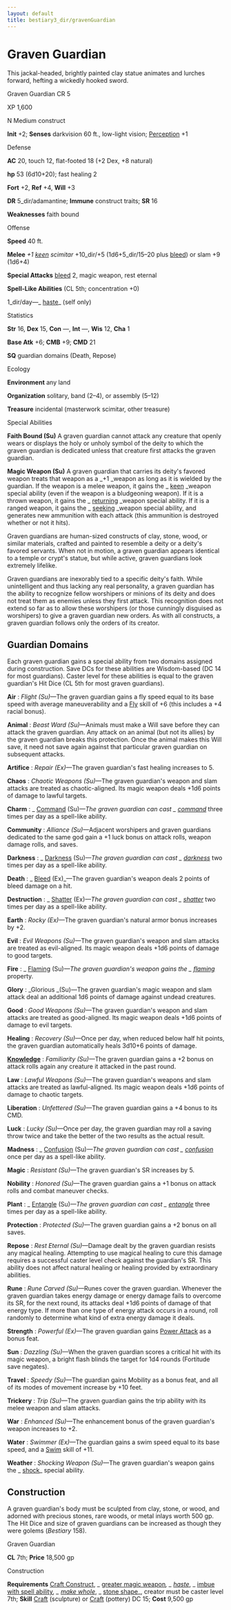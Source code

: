 ```yaml
---
layout: default
title: bestiary3_dir/gravenGuardian
---
```

# Graven Guardian

This jackal-headed, brightly painted clay statue animates and lurches forward, hefting a wickedly hooked sword.

Graven Guardian CR 5

XP 1,600

N Medium construct

**Init** +2; **Senses** darkvision 60 ft., low-light vision; [Perception](skills_dir/perception#_perception) +1

Defense

**AC** 20, touch 12, flat-footed 18 (+2 Dex, +8 natural)

**hp** 53 (6d10+20); fast healing 2

**Fort** +2, **Ref** +4, **Will** +3

**DR** 5_dir/adamantine; **Immune** construct traits; **SR** 16

**Weaknesses** faith bound

Offense

**Speed** 40 ft.

**Melee** _+1 [keen](magicItems_dir/weapons#_weapons-keen) scimitar_ +10_dir/+5 (1d6+5_dir/15–20 plus [bleed](monsters_dir/universalMonsterRules#_bleed)) or slam +9 (1d6+4)

**Special Attacks** [bleed](monsters_dir/universalMonsterRules#_bleed) 2, magic weapon, rest eternal

**Spell-Like Abilities** (CL 5th; concentration +0)

1_dir/day—_ [haste](spells_dir/haste#_haste)_ (self only)

Statistics

**Str** 16, **Dex** 15, **Con** —, **Int** —, **Wis** 12, **Cha** 1

**Base Atk** +6; **CMB** +9; **CMD** 21

**SQ** guardian domains (Death, Repose)

Ecology

**Environment** any land

**Organization** solitary, band (2–4), or assembly (5–12)

**Treasure** incidental (masterwork scimitar, other treasure)

Special Abilities

**Faith Bound (Su)** A graven guardian cannot attack any creature that openly wears or displays the holy or unholy symbol of the deity to which the graven guardian is dedicated unless that creature first attacks the graven guardian.

**Magic Weapon (Su)** A graven guardian that carries its deity's favored weapon treats that weapon as a _+1 _weapon as long as it is wielded by the guardian. If the weapon is a melee weapon, it gains the _ [keen](magicItems_dir/weapons#_weapons-keen) _weapon special ability (even if the weapon is a bludgeoning weapon). If it is a thrown weapon, it gains the _ [returning](magicItems_dir/weapons#_weapons-returning) _weapon special ability. If it is a ranged weapon, it gains the _ [seeking](magicItems_dir/weapons#_weapons-seeking) _weapon special ability, and generates new ammunition with each attack (this ammunition is destroyed whether or not it hits).

Graven guardians are human-sized constructs of clay, stone, wood, or similar materials, crafted and painted to resemble a deity or a deity's favored servants. When not in motion, a graven guardian appears identical to a temple or crypt's statue, but while active, graven guardians look extremely lifelike.

Graven guardians are inexorably tied to a specific deity's faith. While unintelligent and thus lacking any real personality, a graven guardian has the ability to recognize fellow worshipers or minions of its deity and does not treat them as enemies unless they first attack. This recognition does not extend so far as to allow these worshipers (or those cunningly disguised as worshipers) to give a graven guardian new orders. As with all constructs, a graven guardian follows only the orders of its creator.

## Guardian Domains

Each graven guardian gains a special ability from two domains assigned during construction. Save DCs for these abilities are Wisdom-based (DC 14 for most guardians). Caster level for these abilities is equal to the graven guardian's Hit Dice (CL 5th for most graven guardians).

**Air** : _Flight (Su)_—The graven guardian gains a fly speed equal to its base speed with average maneuverability and a [Fly](skills_dir/fly#_fly) skill of +6 (this includes a +4 racial bonus).

**Animal** : _Beast Ward (Su)_—Animals must make a Will save before they can attack the graven guardian. Any attack on an animal (but not its allies) by the graven guardian breaks this protection. Once the animal makes this Will save, it need not save again against that particular graven guardian on subsequent attacks.

**Artifice** : _Repair (Ex)_—The graven guardian's fast healing increases to 5.

**Chaos** : _Chaotic Weapons (Su)_—The graven guardian's weapon and slam attacks are treated as chaotic-aligned. Its magic weapon deals +1d6 points of damage to lawful targets.

**Charm** : _ [Command](spells_dir/command#_command) (Su)_—The graven guardian can cast _ [command](spells_dir/command#_command)_ three times per day as a spell-like ability.

**Community** : _Alliance (Su)_—Adjacent worshipers and graven guardians dedicated to the same god gain a +1 luck bonus on attack rolls, weapon damage rolls, and saves.

**Darkness** : _ [Darkness](spells_dir/darkness#_darkness) (Su)_—The graven guardian can cast _ [darkness](spells_dir/darkness#_darkness)_ two times per day as a spell-like ability.

**Death** : _ [Bleed](spells_dir/bleed#_bleed) (Ex)_—The graven guardian's weapon deals 2 points of bleed damage on a hit.

**Destruction** : _ [Shatter](spells_dir/shatter#_shatter) (Ex)_—The graven guardian can cast _ [shatter](spells_dir/shatter#_shatter)_ two times per day as a spell-like ability.

**Earth** : _Rocky (Ex)_—The graven guardian's natural armor bonus increases by +2.

**Evil** : _Evil Weapons (Su)_—The graven guardian's weapon and slam attacks are treated as evil-aligned. Its magic weapon deals +1d6 points of damage to good targets.

**Fire** : _ [Flaming](magicItems_dir/weapons#_weapons-flaming) (Su)_—The graven guardian's weapon gains the _ [flaming](magicItems_dir/weapons#_weapons-flaming)_ property.

**Glory** : _Glorious _(Su)—The graven guardian's magic weapon and slam attack deal an additional 1d6 points of damage against undead creatures.

**Good** : _Good Weapons (Su)_—The graven guardian's weapon and slam attacks are treated as good-aligned. Its magic weapon deals +1d6 points of damage to evil targets.

**Healing** : _Recovery (Su)_—Once per day, when reduced below half hit points, the graven guardian automatically heals 3d10+6 points of damage.

**[Knowledge](skills_dir/knowledge#_knowledge)** : _Familiarity (Su)_—The graven guardian gains a +2 bonus on attack rolls again any creature it attacked in the past round.

**Law** : _Lawful Weapons (Su)_—The graven guardian's weapons and slam attacks are treated as lawful-aligned. Its magic weapon deals +1d6 points of damage to chaotic targets.

**Liberation** : _Unfettered (Su)_—The graven guardian gains a +4 bonus to its CMD.

**Luck** : _Lucky (Su)_—Once per day, the graven guardian may roll a saving throw twice and take the better of the two results as the actual result.

**Madness** : _ [Confusion](spells_dir/confusion#_confusion) (Su)_—The graven guardian can cast _ [confusion](spells_dir/confusion#_confusion)_ once per day as a spell-like ability.

**Magic** : _Resistant (Su)_—The graven guardian's SR increases by 5.

**Nobility** : _Honored (Su)_—The graven guardian gains a +1 bonus on attack rolls and combat maneuver checks.

**Plant** : _ [Entangle](spells_dir/entangle#_entangle) (Su)_—The graven guardian can cast _ [entangle](spells_dir/entangle#_entangle)_ three times per day as a spell-like ability.

**Protection** : _Protected (Su)_—The graven guardian gains a +2 bonus on all saves.

**Repose** : _Rest Eternal (Su)_—Damage dealt by the graven guardian resists any magical healing. Attempting to use magical healing to cure this damage requires a successful caster level check against the guardian's SR. This ability does not affect natural healing or healing provided by extraordinary abilities.

**Rune** : _Rune Carved (Su)_—Runes cover the graven guardian. Whenever the graven guardian takes energy damage or energy damage fails to overcome its SR, for the next round, its attacks deal +1d6 points of damage of that energy type. If more than one type of energy attack occurs in a round, roll randomly to determine what kind of extra energy damage it deals.

**Strength** : _Powerful (Ex)_—The graven guardian gains [Power Attack](feats#_power-attack) as a bonus feat.

**Sun** : _Dazzling (Su)_—When the graven guardian scores a critical hit with its magic weapon, a bright flash blinds the target for 1d4 rounds (Fortitude save negates).

**Travel** : _Speedy (Su)_—The guardian gains Mobility as a bonus feat, and all of its modes of movement increase by +10 feet.

**Trickery** : _Trip (Su)_—The graven guardian gains the trip ability with its melee weapon and slam attacks.

**War** : _Enhanced (Su)_—The enhancement bonus of the graven guardian's weapon increases to +2.

**Water** : _Swimmer (Ex)_—The guardian gains a swim speed equal to its base speed, and a [Swim](skills_dir/swim#_swim) skill of +11.

**Weather** : _Shocking Weapon (Su)_—The graven guardian's weapon gains the _ [shock](magicItems_dir/weapons#_weapons-shock)_ special ability.

## Construction

A graven guardian's body must be sculpted from clay, stone, or wood, and adorned with precious stones, rare woods, or metal inlays worth 500 gp. The Hit Dice and size of graven guardians can be increased as though they were golems (_Bestiary_ 158).

Graven Guardian

**CL** 7th; **Price** 18,500 gp

Construction

**Requirements** [Craft Construct](monsters_dir/monsterFeats#_craft-construct), _ [greater magic weapon](spells_dir/magicWeapon#_magic-weapon-greater)_, _ [haste](spells_dir/haste#_haste)_, _ [imbue with spell ability](spells_dir/imbueWithSpellAbility#_imbue-with-spell-ability)_, _ [make whole](spells_dir/makeWhole#_make-whole)_, _ [stone shape](spells_dir/stoneShape#_stone-shape)_, creator must be caster level 7th; **Skill** [Craft](skills_dir/craft#_craft) (sculpture) or [Craft](skills_dir/craft#_craft) (pottery) DC 15; **Cost** 9,500 gp

